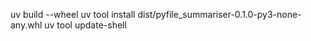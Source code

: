 uv build --wheel
uv tool install dist/pyfile_summariser-0.1.0-py3-none-any.whl
uv tool update-shell 
